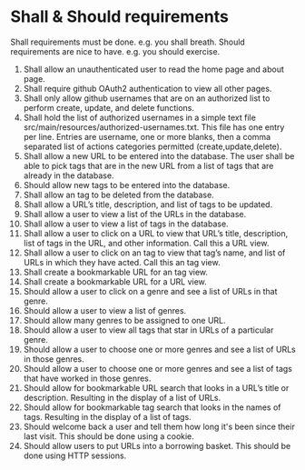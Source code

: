 # Shall & Should requirements

Shall requirements must be done.  e.g. you shall breath.
Should requirements are nice to have.  e.g. you should exercise.


1. Shall allow an unauthenticated user to read the home page and about page.
1. Shall require github OAuth2 authentication to view all other pages.
1. Shall only allow github usernames that are on an authorized list to perform create, update, and delete functions.
1. Shall hold the list of authorized usernames in a simple text file src/main/resources/authorized-usernames.txt.   This file has one entry per line.  Entries are username, one or more blanks, then a comma separated list of actions categories permitted (create,update,delete).
1. Shall allow a new URL to be entered into the database.  The user shall be able to pick tags that are in the new URL from a list of tags that are already in the database.
1. Should allow new tags to be entered into the database.
1. Shall allow an tag to be deleted from the database.
1. Shall allow a URL’s title, description, and list of tags to be updated.
1. Shall allow a user to view a list of the URLs in the database.
1. Shall allow a user to view a list of tags in the database.
1. Shall allow a user to click on a URL to view that URL’s title, description, list of tags in the URL, and other information. Call this a URL view.
1. Shall allow a user to click on an tag to view that tag’s name, and list of URLs in which they have acted.  Call this an tag view.
1. Shall create a bookmarkable URL for an tag view.
1. Shall create a bookmarkable URL for a URL view.
1. Should allow a user to click on a genre and see a list of URLs in that genre.
1. Should allow a user to view a list of genres.
1. Should allow many genres to be assigned to one URL.
1. Should allow a user to view all tags that star in URLs of a particular genre.
1. Should allow a user to choose one or more genres and see a list of URLs in those genres.
1. Should allow a user to choose one or more genres and see a list of tags that have worked in those genres.
1. Should allow for bookmarkable URL search that looks in a URL’s title or description.  Resulting in the display of a list of URLs.
1. Should allow for bookmarkable tag search that looks in the names of tags.  Resulting in the display of a list of tags.
1. Should welcome back a user and tell them how long it's been since their last visit.  This should be done using a cookie.
1. Should allow users to put URLs into a borrowing basket.  This should be done using HTTP sessions.




